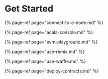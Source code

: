 # Get Started

{% page-ref page="connect-to-a-node.md" %}

{% page-ref page="acala-console.md" %}

{% page-ref page="evm-playground.md" %}

{% page-ref page="use-remix.md" %}

{% page-ref page="use-waffle.md" %}



{% page-ref page="deploy-contracts.md" %}





